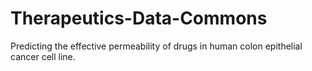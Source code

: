 # Therapeutics-Data-Commons
Predicting the effective permeability of drugs in human colon epithelial cancer cell line.
